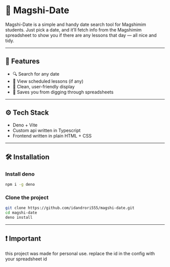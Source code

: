 # 🌟 Magshi-Date

Magshi-Date is a simple and handy date search tool for Magshimim students.
Just pick a date, and it’ll fetch info from the Magshimim spreadsheet to show you if there are any lessons that day — all nice and tidy.

---

## 🚀 Features

- 🔍 Search for any date
- 📅 View scheduled lessons (if any)
- 🧹 Clean, user-friendly display
- 🧠 Saves you from digging through spreadsheets

---

## ⚙️ Tech Stack

- Deno + Vite
- Custom api written in Typescript
- Frontend written in plain HTML + CSS

---

## 🛠️ Installation

### Install deno
```bash
npm i -g deno
```

### Clone the project
```bash
git clone https://github.com/idandrori555/magshi-date.git
cd magshi-date
deno install
```

---

## ❗ Important
this project was made for personal use. replace the id in the config with your spreadsheet id
